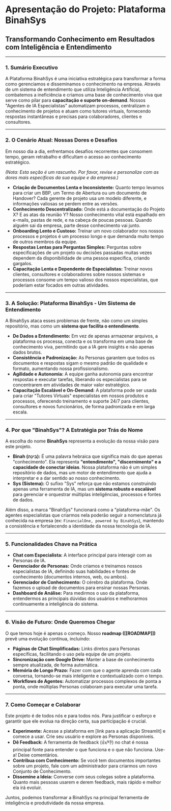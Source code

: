 # Apresentação do Projeto: Plataforma BinahSys

## Transformando Conhecimento em Resultados com Inteligência e Entendimento

---

### 1. Sumário Executivo

A Plataforma BinahSys é uma iniciativa estratégica para transformar a forma como gerenciamos e disseminamos o conhecimento na empresa. Através de um sistema de entendimento que utiliza Inteligência Artificial, combatemos a ineficiência e criamos uma base de conhecimento viva que serve como pilar para **capacitação e suporte on-demand**. Nossos "Agentes de IA Especialistas" automatizam processos, centralizam o conhecimento de projetos e atuam como tutores virtuais, fornecendo respostas instantâneas e precisas para colaboradores, clientes e consultores.

---

### 2. O Cenário Atual: Nossas Dores e Desafios

Em nosso dia a dia, enfrentamos desafios recorrentes que consomem tempo, geram retrabalho e dificultam o acesso ao conhecimento estratégico.

*(Nota: Esta seção é um rascunho. Por favor, revise e personalize com as dores mais específicas da sua equipe e da empresa.)*

*   **Criação de Documentos Lenta e Inconsistente:** Quanto tempo levamos para criar um BBP, um Termo de Abertura ou um documento de Handover? Cada gerente de projeto usa um modelo diferente, e informações valiosas se perdem entre as versões.
*   **Conhecimento Descentralizado:** Onde está a documentação do Projeto X? E as atas da reunião Y? Nosso conhecimento vital está espalhado em e-mails, pastas de rede, e na cabeça de poucas pessoas. Quando alguém sai da empresa, parte desse conhecimento vai junto.
*   **Onboarding Lento e Custoso:** Treinar um novo colaborador nos nossos processos e projetos é um processo longo e que demanda muito tempo de outros membros da equipe.
*   **Respostas Lentas para Perguntas Simples:** Perguntas sobre especificações de um projeto ou decisões passadas muitas vezes dependem da disponibilidade de uma pessoa específica, criando gargalos.
*   **Capacitação Lenta e Dependente de Especialistas:** Treinar novos clientes, consultores e colaboradores sobre nossos sistemas e processos consome um tempo valioso dos nossos especialistas, que poderiam estar focados em outras atividades.

---

### 3. A Solução: Plataforma BinahSys - Um Sistema de Entendimento

A BinahSys ataca esses problemas de frente, não como um simples repositório, mas como um **sistema que facilita o entendimento**.

*   **De Dados a Entendimento:** Em vez de apenas armazenar arquivos, a plataforma os processa, conecta e os transforma em uma base de conhecimento viva, permitindo que a IA gere insights e não apenas dados brutos.
*   **Consistência e Padronização:** As Personas garantem que todos os documentos e respostas sigam o mesmo padrão de qualidade e formato, aumentando nossa profissionalismo.
*   **Agilidade e Autonomia:** A equipe ganha autonomia para encontrar respostas e executar tarefas, liberando os especialistas para se concentrarem em atividades de maior valor estratégico.
*   **Capacitação Escalável e On-Demand:** A plataforma pode ser usada para criar "Tutores Virtuais" especialistas em nossos produtos e processos, oferecendo treinamento e suporte 24/7 para clientes, consultores e novos funcionários, de forma padronizada e em larga escala.

---

### 4. Por que "BinahSys"? A Estratégia por Trás do Nome

A escolha do nome **BinahSys** representa a evolução da nossa visão para este projeto.

*   **Binah (בִּינָה):** É uma palavra hebraica que significa mais do que apenas "conhecimento". Ela representa **"entendimento", "discernimento" e a capacidade de conectar ideias**. Nossa plataforma não é um simples repositório de dados, mas um motor de entendimento que ajuda a interpretar e a dar sentido ao nosso conhecimento.
*   **Sys (Sistema):** O sufixo "Sys" reforça que não estamos construindo apenas uma ferramenta de IA, mas um **sistema robusto e escalável** para gerenciar e orquestrar múltiplas inteligências, processos e fontes de dados.

Além disso, a marca "BinahSys" funcionará como a "plataforma-mãe". Os agentes especialistas que criarmos nela poderão seguir a nomenclatura já conhecida na empresa (ex: `FinancialOne, powered by BinahSys`), mantendo a consistência e fortalecendo a identidade da nossa tecnologia de IA.

---

### 5. Funcionalidades Chave na Prática

*   **Chat com Especialista:** A interface principal para interagir com as Personas de IA.
*   **Gerenciador de Personas:** Onde criamos e treinamos nossos especialistas de IA, definindo suas habilidades e fontes de conhecimento (documentos internos, web, ou ambos).
*   **Gerenciador de Conhecimento:** O cérebro da plataforma. Onde fazemos o upload de documentos para ensinar nossas Personas.
*   **Dashboard de Análise:** Para medirmos o uso da plataforma, entendermos as principais dúvidas dos usuários e melhorarmos continuamente a inteligência do sistema.

---

### 6. Visão de Futuro: Onde Queremos Chegar

O que temos hoje é apenas o começo. Nosso **roadmap ([[ROADMAP]])** prevê uma evolução contínua, incluindo:

*   **Páginas de Chat Simplificadas:** Links diretos para Personas específicas, facilitando o uso pela equipe de um projeto.
*   **Sincronização com Google Drive:** Manter a base de conhecimento sempre atualizada, de forma automática.
*   **Memória de Longo Prazo:** Fazer com que o agente aprenda com cada conversa, tornando-se mais inteligente e contextualizado com o tempo.
*   **Workflows de Agentes:** Automatizar processos complexos de ponta a ponta, onde múltiplas Personas colaboram para executar uma tarefa.

---

### 7. Como Começar e Colaborar

Este projeto é de todos nós e para todos nós. Para justificar o esforço e garantir que ele evolua na direção certa, sua participação é crucial.

*   **Experimente:** Acesse a plataforma em [link para a aplicação Streamlit] e comece a usar. Crie seu usuário e explore as Personas disponíveis.
*   **Dê Feedback:** A ferramenta de feedback (👍/👎) no chat é nossa principal fonte para entender o que funciona e o que não funciona. Use-a! Deixe comentários.
*   **Contribua com Conhecimento:** Se você tem documentos importantes sobre um projeto, fale com um administrador para criarmos um novo Conjunto de Conhecimento.
*   **Dissemine a Ideia:** Converse com seus colegas sobre a plataforma. Quanto mais pessoas usarem e derem feedback, mais rápido e melhor ela irá evoluir.

Juntos, podemos transformar a BinahSys na principal ferramenta de inteligência e produtividade da nossa empresa.